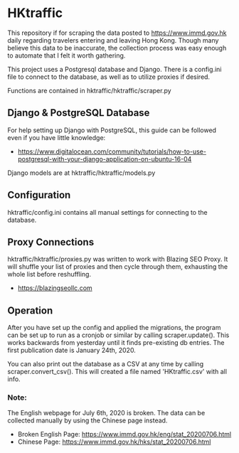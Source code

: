 # HKtraffic
This repository if for scraping the data posted to https://www.immd.gov.hk daily regarding travelers entering and leaving Hong Kong. Though many believe this data to be inaccurate, the collection process was easy enough to automate that I felt it worth gathering.

This project uses a Postgresql database and Django. There is a config.ini file to connect to the database, as well as to utilize proxies if desired.

Functions are contained in hktraffic/hktraffic/scraper.py

 
## Django & PostgreSQL Database
For help setting up Django with PostgreSQL, this guide can be followed even if you have little knowledge:
- https://www.digitalocean.com/community/tutorials/how-to-use-postgresql-with-your-django-application-on-ubuntu-16-04

Django models are at hktraffic/hktraffic/models.py


## Configuration
hktraffic/config.ini contains all manual settings for connecting to the database.


## Proxy Connections
hktraffic/hktraffic/proxies.py was written to work with Blazing SEO Proxy. It will shuffle your list of proxies and then cycle through them, exhausting the whole list before reshuffling. 
- https://blazingseollc.com


## Operation
After you have set up the config and applied the migrations, the program can be set up to run as a cronjob or similar by calling scraper.update(). This works backwards from yesterday until it finds pre-existing db entries. The first publication date is January 24th, 2020.

You can also print out the database as a CSV at any time by calling scraper.convert_csv(). This will created a file named 'HKtraffic.csv' with all info.

### Note:
The English webpage for July 6th, 2020 is broken. The data can be collected manually by using the Chinese page instead.

- Broken English Page: https://www.immd.gov.hk/eng/stat_20200706.html
- Chinese Page: https://www.immd.gov.hk/hks/stat_20200706.html
